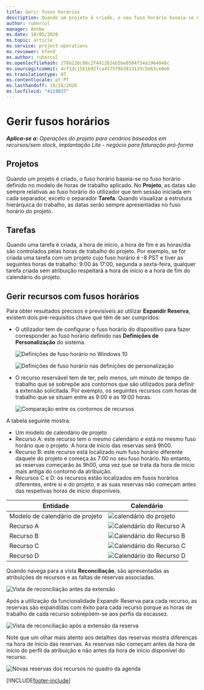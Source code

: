 ```yaml
---
title: Gerir fusos horários
description: Quando um projeto é criado, o seu fuso horário baseia-se no fuso horário definido no modelo de horas de trabalho aplicado.
author: ruhercul
manager: Annbe
ms.date: 10/05/2020
ms.topic: article
ms.service: project-operations
ms.reviewer: kfend
ms.author: ruhercul
ms.openlocfilehash: 278b226c88c2f441262eb5be0504f34a1964848c
ms.sourcegitcommit: 4cf1dc1561b92fca4175f0b3813133c5e63ce8e6
ms.translationtype: HT
ms.contentlocale: pt-PT
ms.lasthandoff: 10/28/2020
ms.locfileid: "4119837"
---
```

# <a name="manage-time-zones"></a>Gerir fusos horários

_**Aplica-se a:** Operações do projeto para cenários baseados em recursos/sem stock, implantação Lite - negócio para faturação pró-forma_


## <a name="projects"></a>Projetos

Quando um projeto é criado, o fuso horário baseia-se no fuso horário definido no modelo de horas de trabalho aplicado. No **Projeto**, as datas são sempre relativas ao fuso horário do utilizador que tem sessão iniciada em cada separador, exceto o separador **Tarefa**. Quando visualizar a estrutura hierárquica do trabalho, as datas serão sempre apresentadas no fuso horário do projeto.

## <a name="tasks"></a>Tarefas

Quando uma tarefa é criada, a hora de início, a hora de fim e as horas/dia são controlados pelas horas de trabalho do projeto. Por exemplo, se for criada uma tarefa com um projeto cujo fuso horário é -8 PST e tiver as seguintes horas de trabalho: 9:00 às 17:00, segunda a sexta-feira, qualquer tarefa criada sem atribuição respeitará a hora de início e a hora de fim do calendário do projeto.

## <a name="manage-resources-with-time-zones"></a>Gerir recursos com fusos horários

Para obter resultados precisos e previsíveis ao utilizar **Expandir Reserva**, existem dois pré-requisitos chave que têm de ser cumpridos:  

- O utilizador tem de configurar o fuso horário do dispositivo para fazer corresponder ao fuso horário definido nas **Definições de Personalização** do sistema.
 
  ![Definições de fuso horário no Windows 10](media/reconcile-assignments-03.png)

  ![Definições de fuso horário nas definições de personalização](media/reconcile-assignments-04.png)
 
- O recurso reservável tem de ter, pelo menos, um minuto de tempo de trabalho que se sobrepõe aos contornos que são utilizados para definir a extensão solicitada. Por exemplo, os seguintes recursos com horas de trabalho que se situam entre as 9:00 e as 19:00 horas. 

  ![Comparação entre os contornos de recursos](media/reconcile-assignments-05.png)

A tabela seguinte mostra:

- Um modelo de calendário de projeto
- Recurso A: este recurso tem o mesmo calendário e está no mesmo fuso horário que o projeto. A hora de início das reservas será 9h00.
- Recurso B: este recurso está localizado num fuso horário diferente daquele do projeto e começa às 7:00 no seu fuso horário. No entanto, as reservas começarão às 9h00, uma vez que se trata da hora de início mais antiga do contorno da atribuição.
- Recursos C e D: os recursos estão localizados em fusos horários diferentes, entre si e do projeto, e as suas reservas não começam antes das respetivas horas de início disponíveis.

|Entidade  |Calendário  |
|-|-|
|Modelo de calendário de projeto   | ![calendário do projeto](media/reconcile-assignments-06.png) |
|Recurso A  | ![Calendário do Recurso A](media/reconcile-assignments-06.png) |
|Recurso B  |  ![Calendário do Recurso B](media/reconcile-assignments-07.png) |
|Recurso C  |  ![Calendário do Recurso C](media/reconcile-assignments-08.png) |
|Recurso D  | ![Calendário do Recurso D](media/reconcile-assignments-09.png)  |
 
Quando navega para a vista **Reconciliação**, são apresentadas as atribuições de recursos e as faltas de reservas associadas.

![Vista de reconciliação antes da extensão](media/reconcile-assignments-10.png)

Após a utilização da funcionalidade Expandir Reserva para cada recurso, as reservas são expandidas com êxito para cada recurso porque as horas de trabalho de cada recurso sobrepõem-se aos perfis da escassez.

![Vista de reconciliação após a extensão da reserva](media/reconcile-assignments-11.png) 

Note que um olhar mais atento aos detalhes das reservas mostra diferenças na hora de início das reservas. As reservas não começam antes da hora de início do perfil da atribuição e não antes da hora de início disponível do recurso.

![Novas reservas dos recursos no quadro da agenda](media/reconcile-assignments-12.png)


[!INCLUDE[footer-include](../includes/footer-banner.md)]